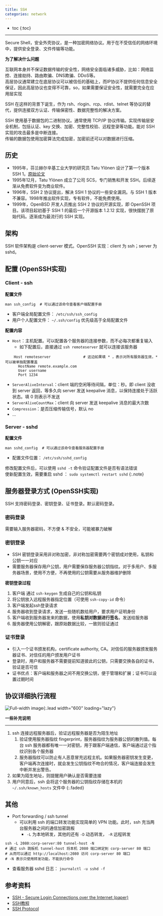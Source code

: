 ```yaml
---
title: SSH
categories: network
---
```


* toc
{:toc}


---

Secure Shell，安全外壳协议，是一种加密网络协议。用于在不受信任的网络环境中，提供安全登录、文件传输等功能。  


**为了解决什么问题**

互联网本身并不保证数据传输的安全性，网络安全面临诸多威胁，比如：网络监控、连接劫持、路由欺骗、DNS欺骗、DDoS等。  
高层协议通常建立在底层协议可以被信任的基础上，而IP协议不提供任何信息安全保证，因此高层协议也变得不可靠，so，如果需要保证安全性，就需要完全在应用层实现

SSH 在这样的背景下诞生，作为 rsh、rlogin、rcp、rdist、telnet 等协议的替代，提供连接双方认证、传输保密性、数据完整性的解决方案。

SSH 使用基于数据包的二进制协议。通常使用 TCP/IP 协议传输。实现传输层安全机制，包括认证、key 交换、加密、完整性校验、远程登录等功能。能对 SSH 实现的攻击最多是中断连接。  
传输的数据包使用加密算法完成加密，加密前还可以对数据进行压缩。


## 历史

- 1995年，芬兰赫尔辛基工业大学的研究员 Tatu Ylönen 设计了第一个版本 SSH 1。[原始论文](https://www.usenix.org/legacy/publications/library/proceedings/sec96/full_papers/ylonen/index.html)
- 1995年12月，Tatu Ylönen 成立了公司 SCS，专门销售和开发 SSH。后续逐渐从免费软件变为商业软件。
- 1996年，SSH 2 协议提出，解决 SSH 1 协议的一些安全漏洞。与 SSH 1 版本不兼容。1998年推出软件实现，专有软件，不能免费使用。
- 1999年，OpenBSD 开发人员推出 SSH 2 协议的开源实现，即 OpenSSH 项目。该项目起初基于 SSH 1 的最后一个开源版本 1.2.12 实现，很快摆脱了原始代码。逐渐成为最流行的 SSH 实现。

## 架构

SSH 软件架构是 client-server 模式。OpenSSH 实现：client 为 ssh；server 为 sshd。

## 配置 (OpenSSH实现)

### Client - ssh

**配置文件**

```shell
man ssh_config  # 可以通过该命令查看客户端配置手册
```

- 客户端全局配置文件： `/etc/ssh/ssh_config`  
- 用户个人配置文件： `~/.ssh/config` 优先级高于全局配置文件

**配置内容**

- `Host`：主机配置。可以配置各个服务器的连接参数，而不必每次都重复输入
  - 如下配置后，直接通过 `ssh remoteserver` 就可以连接该服务器
```shell
    Host remoteserver               # 这边如果填 * ，表示对所有服务器生效，* 可以被单独配置覆盖
      HostName remote.example.com
      User username
      Port 1234
```

- `ServerAliveInterval`：client 端的空闲等待间隔，单位：秒。即 client 没收到 server 返回，等多久向 server 发送 keepalive 消息，以保持连接处于活跃状态。填 0 则表示不发送
- `ServerAliveCountMax`：client 向 server 发送 keepalive 消息的最大次数
- `Compression`：是否压缩传输信号，默认 no
- ...

### Server - sshd

**配置文件**

```shell
man sshd_config  # 可以通过该命令查看服务器配置手册
```

- 配置文件位置： `/etc/ssh/sshd_config`

修改配置文件后，可以使用 `sshd -t` 命令验证配置文件是否有语法错误  
使新配置生效，需要重启 sshd ： `sudo systemctl restart sshd`
{:.note}


## 服务器登录方式 (OpenSSH实现)

SSH 支持密码登录、密钥登录、证书登录。默认密码登录。

### 密码登录

需要输入服务器密码，不方便 & 不安全，可能被暴力破解

### 密钥登录

- SSH 密钥登录采用非对称加密，非对称加密需要两个密钥成对使用，私钥和公钥一一对应
- 需要服务器保存用户公钥，用户需要保存服务器公钥指纹。对于多用户、多服务器场景，使用不方便，不再使用的公钥需要从服务器维护删除

**密钥登录过程**

1. 客户端 通过 `ssh-keygen` 生成自己的公钥和私钥
2. 将公钥放入远程服务器指定位置（可使用 `ssh-copy-id` 命令）
3. 客户端发起ssh登录请求
4. 服务器收到登录请求，发送一些随机数给用户，要求用户证明身份
5. 客户端收到服务器发来的数据，使用**私钥对数据进行签名**，发送给服务器
6. 服务器使用公钥解密，跟原始数据比较，一致则验证通过

### 证书登录

- 引入一个证书颁发机构，certificate authority, CA。对信任的服务器颁发服务器证书、对信任的用户颁发用户证书
- 登录时，用户和服务器不需要提前知道彼此的公钥，只需要交换各自的证书，验证是否可信
- 证书优点：客户端和服务器之间不用交换公钥，便于管理和扩展；证书可以设置过期时间

## 协议详细执行流程

![Full-width image](/assets/images/ssh-connection-steps.jpeg){:.lead width="600" loading="lazy"}


**一些补充说明**

---

1. ssh 连接远程服务器后，验证远程服务器是否为陌生地址
   1. 验证使用服务器指纹 fingerprint，服务器指纹为服务器公钥的散列值。每台 ssh 服务器都有唯一一对密钥，用于跟客户端通信，客户端通过这个指纹识别各个服务器
   2. 服务器指纹可以防止有人恶意冒充远程主机。如果服务器密钥发生变更，客户端再次连接时，就会发生公钥指纹不吻合的情况，客户端连接会发生中断并发出警告。
2. 如果为陌生地址，则提醒用户确认是否需要连接
3. 用户同意后，ssh 会将这个服务器的公钥指纹存储在本机的 `~/.ssh/known_hosts` 文件中
{:.faded}

## 其他
- Port forwarding / ssh tunnel
  - 可以利用 ssh 的端口转发功能实现简单的 VPN 功能。此时，ssh 充当两台服务器之间的通信加密跳板
    - `-L` 为本地转发，其他的还有 `-D` 动态转发， `-R` 远程转发
```shell
ssh -L 2080:corp-server:80 tunnel-host -N
# 通过 ssh 跳板机 tunnel-host 将本机 2080 端口绑定到 corp-server 80 端口
# 从而可以通过 http://localhost:2080 访问 corp-server 80 端口
# -N 表示只使用转发功能，不能执行命令
```
- 查看服务器 sshd 日志： `journalctl -u sshd -f`


## 参考资料
- [SSH - Secure Login Connections over the Internet (paper)](https://www.usenix.org/legacy/publications/library/proceedings/sec96/full_papers/ylonen/index.html)
- [SSH教程](https://www.cainiaojc.com/ssh/ssh-index.html)
- [SSH Protocol](https://www.ssh.com/academy/ssh/protocol)